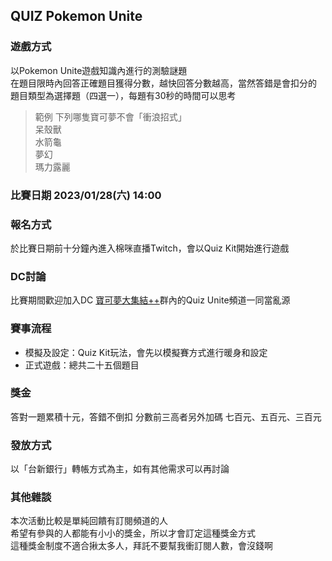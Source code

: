 ## QUIZ Pokemon Unite
### 遊戲方式
以Pokemon Unite遊戲知識內進行的測驗謎題<br>
在題目限時內回答正確題目獲得分數，越快回答分數越高，當然答錯是會扣分的<br>
題目類型為選擇題（四選一），每題有30秒的時間可以思考

>範例 下列哪隻寶可夢不會「衝浪招式」<br>
>呆殼獸<br>
>水箭龜<br>
>夢幻<br>
>瑪力露麗<br>

### 比賽日期 2023/01/28(六) 14:00

### 報名方式

於比賽日期前十分鐘內進入棉咪直播Twitch，會以Quiz Kit開始進行遊戲

### DC討論
比賽期間歡迎加入DC [寶可夢大集結++](https://discord.com/invite/HjWRkvPsfD)群內的Quiz Unite頻道一同當亂源

### 賽事流程
- 模擬及設定：Quiz Kit玩法，會先以模擬賽方式進行暖身和設定
- 正式遊戲：總共二十五個題目

### 獎金
答對一題累積十元，答錯不倒扣
分數前三高者另外加碼 七百元、五百元、三百元

### 發放方式
以「台新銀行」轉帳方式為主，如有其他需求可以再討論

### 其他雜談
本次活動比較是單純回饋有訂閱頻道的人<br>
希望有參與的人都能有小小的獎金，所以才會訂定這種獎金方式<br>
這種獎金制度不適合揪太多人，拜託不要幫我衝訂閱人數，會沒錢啊<br>

